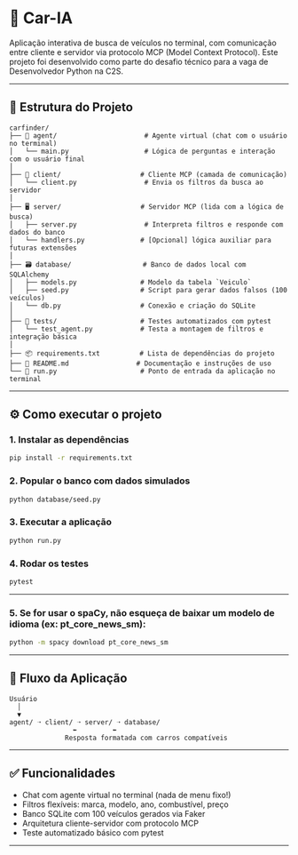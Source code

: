 # 🚗 Car-IA

Aplicação interativa de busca de veículos no terminal, com comunicação entre cliente e servidor via protocolo MCP (Model Context Protocol). Este projeto foi desenvolvido como parte do desafio técnico para a vaga de Desenvolvedor Python na C2S.

---

## 🧭 Estrutura do Projeto

```
carfinder/
├── 🧠 agent/                      # Agente virtual (chat com o usuário no terminal)
│   └── main.py                   # Lógica de perguntas e interação com o usuário final
│
├── 📡 client/                    # Cliente MCP (camada de comunicação)
│   └── client.py                 # Envia os filtros da busca ao servidor
│
├── 🖥️ server/                    # Servidor MCP (lida com a lógica de busca)
│   ├── server.py                 # Interpreta filtros e responde com dados do banco
│   └── handlers.py              # [Opcional] lógica auxiliar para futuras extensões
│
├── 🗃️ database/                  # Banco de dados local com SQLAlchemy
│   ├── models.py                # Modelo da tabela `Veiculo`
│   ├── seed.py                  # Script para gerar dados falsos (100 veículos)
│   └── db.py                    # Conexão e criação do SQLite
│
├── 🧪 tests/                     # Testes automatizados com pytest
│   └── test_agent.py            # Testa a montagem de filtros e integração básica
│
├── 📦 requirements.txt          # Lista de dependências do projeto
├── 📖 README.md                 # Documentação e instruções de uso
└── 🚀 run.py                     # Ponto de entrada da aplicação no terminal
```

---

## ⚙️ Como executar o projeto

### 1. Instalar as dependências

```bash
pip install -r requirements.txt
```

### 2. Popular o banco com dados simulados

```bash
python database/seed.py
```

### 3. Executar a aplicação

```bash
python run.py
```

### 4. Rodar os testes

```bash
pytest
```

---

### 5. Se for usar o spaCy, não esqueça de baixar um modelo de idioma (ex: pt_core_news_sm):

```bash
python -m spacy download pt_core_news_sm
```

---

## 🧩 Fluxo da Aplicação

```
Usuário
  │
  ▼
agent/ ➝ client/ ➝ server/ ➝ database/
                ⬅         ⬅
              Resposta formatada com carros compatíveis
```

---

## ✅ Funcionalidades

- Chat com agente virtual no terminal (nada de menu fixo!)
- Filtros flexíveis: marca, modelo, ano, combustível, preço
- Banco SQLite com 100 veículos gerados via Faker
- Arquitetura cliente-servidor com protocolo MCP
- Teste automatizado básico com pytest

---
